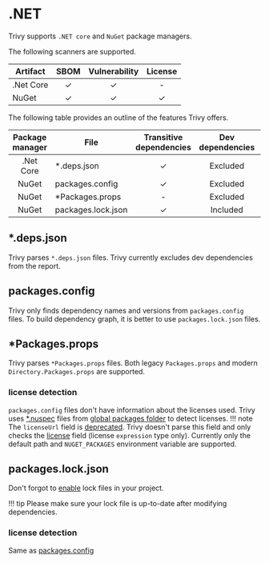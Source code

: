 # .NET

Trivy supports `.NET core` and `NuGet` package managers.

The following scanners are supported.

| Artifact  | SBOM | Vulnerability | License |
|-----------|:----:|:-------------:|:-------:|
| .Net Core |  ✓   |       ✓       |    -    |
| NuGet     |  ✓   |       ✓       |    ✓    |

The following table provides an outline of the features Trivy offers.

| Package manager | File               | Transitive dependencies | Dev dependencies | [Dependency graph][dependency-graph] | Position |
|:---------------:|--------------------|:-----------------------:|:----------------:|:------------------------------------:|:--------:|
|    .Net Core    | *.deps.json        |            ✓            |     Excluded     |                  -                   |    ✓     |
|      NuGet      | packages.config    |            ✓            |     Excluded     |                  -                   |    -     |
|      NuGet      | *Packages.props    |            -            |     Excluded     |                  -                   |    -     |
|      NuGet      | packages.lock.json |            ✓            |     Included     |                  ✓                   |    ✓     |

## *.deps.json
Trivy parses `*.deps.json` files. Trivy currently excludes dev dependencies from the report.

## packages.config
Trivy only finds dependency names and versions from `packages.config` files. To build dependency graph, it is better to use `packages.lock.json` files.

## *Packages.props
Trivy parses `*Packages.props` files. Both legacy `Packages.props` and modern `Directory.Packages.props` are supported.

### license detection
`packages.config` files don't have information about the licenses used.
Trivy uses [*.nuspec][nuspec] files from [global packages folder][global-packages] to detect licenses.
!!! note
    The `licenseUrl` field is [deprecated][license-url]. Trivy doesn't parse this field and only checks the [license] field (license `expression` type only).
Currently only the default path and `NUGET_PACKAGES` environment variable are supported.

## packages.lock.json
Don't forgot to [enable][enable-lock] lock files in your project.

!!! tip
    Please make sure your lock file is up-to-date after modifying dependencies.

### license detection
Same as [packages.config](#license-detection)

[enable-lock]: https://learn.microsoft.com/en-us/nuget/consume-packages/package-references-in-project-files#enabling-the-lock-file
[dependency-graph]: ../../configuration/reporting.md#show-origins-of-vulnerable-dependencies
[nuspec]: https://learn.microsoft.com/en-us/nuget/reference/nuspec
[global-packages]: https://learn.microsoft.com/en-us/nuget/consume-packages/managing-the-global-packages-and-cache-folders
[license]: https://learn.microsoft.com/en-us/nuget/reference/nuspec#license
[license-url]: https://learn.microsoft.com/en-us/nuget/reference/nuspec#licenseurl
